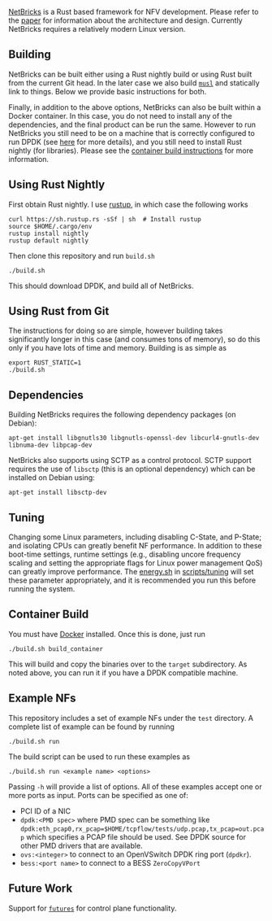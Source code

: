 [NetBricks](http://netbricks.io/) is a Rust based framework for NFV development. Please refer to the
[paper](https://people.eecs.berkeley.edu/~apanda/assets/papers/osdi16.pdf) for information
about the architecture and design. Currently NetBricks requires a relatively modern Linux version.

Building
--------
NetBricks can be built either using a Rust nightly build or using Rust built from the current Git head. In the later
case we also build [`musl`](https://www.musl-libc.org/) and statically link to things. Below we provide basic instructions for both.

Finally, in addition to the above options, NetBricks can also be built within a Docker container. In this case, you do
not need to install any of the dependencies, and the final product can be run the same. However to run NetBricks you
still need to be on a machine that is correctly configured to run DPDK (see
[here](http://dpdk.org/doc/guides-16.07/linux_gsg/quick_start.html) for more details), and you still need to install
Rust nightly (for libraries). Please see the [container build instructions](#container-build) for more information.

Using Rust Nightly
------------------
First obtain Rust nightly. I use [rustup](https://rustup.rs), in which case the following works

```
curl https://sh.rustup.rs -sSf | sh  # Install rustup
source $HOME/.cargo/env
rustup install nightly
rustup default nightly
```

Then clone this repository and run `build.sh`

```
./build.sh
```

This should download DPDK, and build all of NetBricks.

Using Rust from Git
-------------------
The instructions for doing so are simple, however building takes significantly longer in this case (and consumes tons of
memory), so do this only if you have lots of time and memory. Building is as simple as

```
export RUST_STATIC=1
./build.sh
```

Dependencies
------------
Building NetBricks requires the following dependency packages (on Debian):

```
apt-get install libgnutls30 libgnutls-openssl-dev libcurl4-gnutls-dev libnuma-dev libpcap-dev
```

NetBricks also supports using SCTP as a control protocol. SCTP support requires the use of `libsctp` (this is an
optional dependency) which can be installed on Debian using:

```
apt-get install libsctp-dev
```

Tuning
------
Changing some Linux parameters, including disabling C-State, and P-State; and isolating CPUs can greatly benefit NF
performance. In addition to these boot-time settings, runtime settings (e.g., disabling uncore frequency scaling and
setting the appropriate flags for Linux power management QoS) can greatly improve performance. The
[energy.sh](scripts/tuning/energy.sh) in [scripts/tuning](scripts/tuning) will set these parameter appropriately, and
it is recommended you run this before running the system.

Container Build
---------------
You must have [Docker](https://www.docker.com/) installed. Once this is done, just run

```
./build.sh build_container
```

This will build and copy the binaries over to the `target` subdirectory. As noted above, you can run it if you have a
DPDK compatible machine.

Example NFs
-----------
This repository includes a set of example NFs under the `test` directory. A complete list of example can be found by
running
```
./build.sh run
```

The build script can be used to run these examples as

```
./build.sh run <example name> <options>
```

Passing `-h` will provide a list of options. All of these examples accept one or more ports as input. Ports can be
specified as one of:

-   PCI ID of a NIC
-   `dpdk:<PMD spec>` where PMD spec can be something like
    `dpdk:eth_pcap0,rx_pcap=$HOME/tcpflow/tests/udp.pcap,tx_pcap=out.pcap` which specifies a PCAP file should be used.
    See DPDK source for other PMD drivers that are available.
-   `ovs:<integer>` to connect to an OpenVSwitch DPDK ring port (`dpdkr`).
-   `bess:<port name>` to connect to a BESS `ZeroCopyVPort`

Future Work
-----------
Support for [`futures`](https://github.com/alexcrichton/futures-rs) for control plane functionality.
